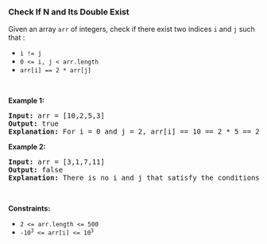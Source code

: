 
<h3>Check If N and Its Double Exist</h3>
<div><p>Given an array <code>arr</code> of integers, check if there exist two indices <code>i</code> and <code>j</code> such that :</p>
<ul>
<li><code>i != j</code></li>
<li><code>0 &lt;= i, j &lt; arr.length</code></li>
<li><code>arr[i] == 2 * arr[j]</code></li>
</ul>
<p> </p>
<p><strong>Example 1:</strong></p>
<pre><strong>Input:</strong> arr = [10,2,5,3]
<strong>Output:</strong> true
<strong>Explanation:</strong> For i = 0 and j = 2, arr[i] == 10 == 2 * 5 == 2 * arr[j]
</pre>
<p><strong>Example 2:</strong></p>
<pre><strong>Input:</strong> arr = [3,1,7,11]
<strong>Output:</strong> false
<strong>Explanation:</strong> There is no i and j that satisfy the conditions.
</pre>
<p> </p>
<p><strong>Constraints:</strong></p>
<ul>
<li><code>2 &lt;= arr.length &lt;= 500</code></li>
<li><code>-10<sup>3</sup> &lt;= arr[i] &lt;= 10<sup>3</sup></code></li>
</ul>
</div>
